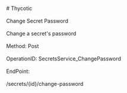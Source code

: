 <br>#     Thycotic</br>
<br>Change Secret Password</br>
<br>Change a secret's password</br>
<br>Method: Post</br>
<br>OperationID: SecretsService_ChangePassword</br>
<br>EndPoint:</br>
<br>/secrets/{id}/change-password</br>
